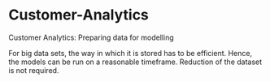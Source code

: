 # Customer-Analytics
Customer Analytics: Preparing data for modelling

For big data sets, the way in which it is stored has to be efficient. Hence, the models can be run on a reasonable timeframe. 
Reduction of the dataset is not required. 
